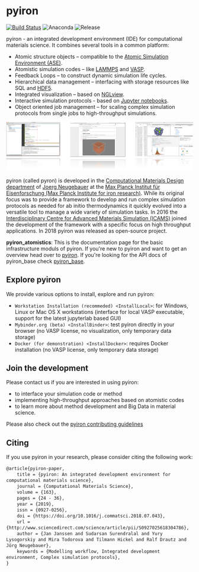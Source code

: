 # pyiron

[![Build Status](https://github.com/pyiron/pyiron/workflows/Python%20package/badge.svg)](https://github.com/pyiron//pyiron/actions)
![Anaconda](https://anaconda.org/conda-forge/pyiron/badges/downloads.svg)
![Release](https://anaconda.org/conda-forge/pyiron/badges/latest_release_date.svg)

pyiron - an integrated development environment (IDE) for computational materials science. It combines several tools in
a common platform:

* Atomic structure objects – compatible to the [Atomic Simulation Environment (ASE)](https://wiki.fysik.dtu.dk/ase/).
* Atomistic simulation codes – like [LAMMPS](http://lammps.sandia.gov) and [VASP](https://www.vasp.at).
* Feedback Loops – to construct dynamic simulation life cycles.
* Hierarchical data management – interfacing with storage resources like SQL and [HDF5](https://support.hdfgroup.org/HDF5/).
* Integrated visualization – based on [NGLview](https://github.com/arose/nglview).
* Interactive simulation protocols - based on [Jupyter notebooks](http://jupyter.org).
* Object oriented job management – for scaling complex simulation protocols from single jobs to high-throughput simulations.

![Screenshot of pyiron running inside jupyterlab.](images/screenshots.png)

pyiron (called pyron) is developed in the [Computational Materials Design department](https://www.mpie.de/CM) of
[Joerg Neugebauer](https://www.mpie.de/person/43010/2763386) at the [Max Planck Institut für Eisenforschung (Max Planck Institute for iron research)](https://www.mpie.de/2281/en).
While its original focus was to provide a framework to develop and run complex simulation protocols as needed for ab
initio thermodynamics it quickly evolved into a versatile tool to manage a wide variety of simulation tasks. In 2016 the
[Interdisciplinary Centre for Advanced Materials Simulation (ICAMS)](http://www.icams.de) joined the development of the
framework with a specific focus on high throughput applications. In 2018 pyiron was released as open-source project.

**pyiron_atomistics**: This is the documentation page for the basic infrastructure moduls of pyiron.  If you're new to
pyiron and want to get an overview head over to [pyiron](https://pyiron.readthedocs.io/en/latest/).  If you're looking
for the API docs of pyiron_base check [pyiron_base](https://pyiron_base.readthedocs.io/en/latest/).

## Explore pyiron
We provide various options to install, explore and run pyiron:

* `Workstation Installation (recommeded) <InstallLocal>`: for Windows, Linux or Mac OS X workstations (interface
  for local VASP executable, support for the latest jupyterlab based GUI)
* `Mybinder.org (beta) <InstallBinder>`: test pyiron directly in your browser (no VASP license, no visualization,
  only temporary data storage)
* `Docker (for demonstration) <InstallDocker>`: requires Docker installation (no VASP license, only temporary data storage)

## Join the development
Please contact us if you are interested in using pyiron:

* to interface your simulation code or method
* implementing high-throughput approaches based on atomistic codes
* to learn more about method development and Big Data in material science.

Please also check out the [pyiron contributing guidelines](source/developers.html)

## Citing
If you use pyiron in your research, please consider citing the following work:

```
@article{pyiron-paper,
    title = {pyiron: An integrated development environment for computational materials science},
    journal = {Computational Materials Science},
    volume = {163},
    pages = {24 - 36},
    year = {2019},
    issn = {0927-0256},
    doi = {https://doi.org/10.1016/j.commatsci.2018.07.043},
    url = {http://www.sciencedirect.com/science/article/pii/S0927025618304786},
    author = {Jan Janssen and Sudarsan Surendralal and Yury Lysogorskiy and Mira Todorova and Tilmann Hickel and Ralf Drautz and Jörg Neugebauer},
    keywords = {Modelling workflow, Integrated development environment, Complex simulation protocols},
}
```
